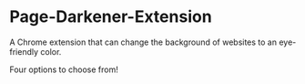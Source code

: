 # Page-Darkener-Extension
A Chrome extension that can change the background of websites to an eye-friendly color. 

Four options to choose from!

